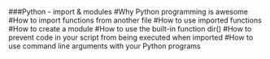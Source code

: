 ###Python - import & modules
#Why Python programming is awesome
#How to import functions from another file
#How to use imported functions
#How to create a module
#How to use the built-in function dir()
#How to prevent code in your script from being executed when imported
#How to use command line arguments with your Python programs